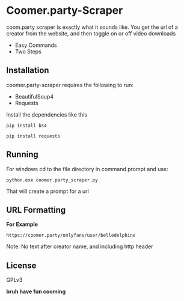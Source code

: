 <h1 class="code-line" data-line-start=0 data-line-end=1 ><a id="CoomerpartyScraper_0"></a>Coomer.party-Scraper</h1>
<p class="has-line-data" data-line-start="2" data-line-end="3">coom.party scraper is exactly what it sounds like. You get the url of a creator from the website, and then toggle on or off video downloads</p>
<ul>
<li class="has-line-data" data-line-start="4" data-line-end="5">Easy Commands</li>
<li class="has-line-data" data-line-start="5" data-line-end="6">Two Steps</li>
</ul>
<h2 class="code-line" data-line-start=8 data-line-end=9 ><a id="Installation_8"></a>Installation</h2>
<p class="has-line-data" data-line-start="10" data-line-end="11">coomer.party-scraper requires the following to run:</p>
<ul>
<li class="has-line-data" data-line-start="11" data-line-end="12">BeautifulSoup4</li>
<li class="has-line-data" data-line-start="12" data-line-end="14">Requests</li>
</ul>
<p class="has-line-data" data-line-start="14" data-line-end="15">Install the dependencies like this</p>
<pre><code class="has-line-data" data-line-start="17" data-line-end="19" class="language-sh">pip install bs4
</code></pre>
<pre><code class="has-line-data" data-line-start="20" data-line-end="22" class="language-sh">pip install requests
</code></pre>
<h2 class="code-line" data-line-start=23 data-line-end=24 ><a id="Running_23"></a>Running</h2>
<p class="has-line-data" data-line-start="25" data-line-end="26">For windows cd to the file directory in command prompt and use:</p>
<pre><code class="has-line-data" data-line-start="27" data-line-end="29" class="language-sh">python.exe coomer.party_scraper.py
</code></pre>
<p class="has-line-data" data-line-start="29" data-line-end="30">That will create a prompt for a url</p>
<h2 class="code-line" data-line-start=31 data-line-end=32 ><a id="URL_Formatting_31"></a>URL Formatting</h2>
<p class="has-line-data" data-line-start="32" data-line-end="33"><strong>For Example</strong></p>
<pre><code class="has-line-data" data-line-start="34" data-line-end="36" class="language-sh">https://coomer.party/onlyfans/user/belledelphine
</code></pre>
<p class="has-line-data" data-line-start="36" data-line-end="37">Note: No text after creator name, and including http header</p>
<h2 class="code-line" data-line-start=37 data-line-end=38 ><a id="License_37"></a>License</h2>
<p class="has-line-data" data-line-start="39" data-line-end="40">GPLv3</p>
<p class="has-line-data" data-line-start="41" data-line-end="42"><strong>bruh have fun cooming</strong></p>
